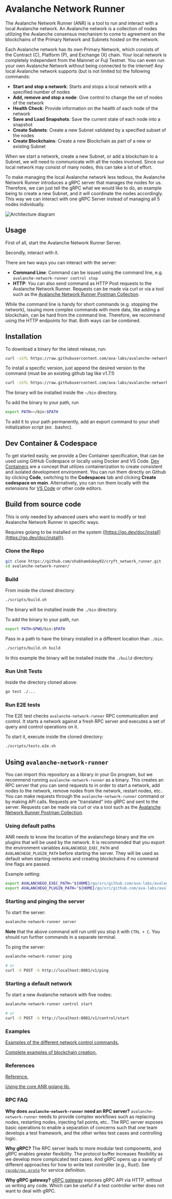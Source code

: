 # Avalanche Network Runner

The Avalanche Network Runner (ANR) is a tool to run and interact with a local Avalanche network. An Avalanche network is a collection of nodes utilizing the Avalanche consensus mechanism to come to agreement on the blockchains of the Primary Network and Subnets hosted on the network.

Each Avalanche network has its own Primary Network, which consists of the Contract (C), Platform (P), and Exchange (X) chain. Your local network is completely independent from the Mainnet or Fuji Testnet. You can even run your own Avalanche Network without being connected to the internet! Any local Avalanche network supports (but is not limited to) the following commands:

- **Start and stop a network**: Starts and stops a local network with a specified number of nodes
- **Add, remove and stop a node**: Give control to change the set of nodes of the network
- **Health Check**: Provide information on the health of each node of the network
- **Save and Load Snapshots**: Save the current state of each node into a snapshot
- **Create Subnets**: Create a new Subnet validated by a specified subset of the nodes
- **Create Blockchains**: Create a new Blockchain as part of a new or existing Subnet

When we start a network, create a new Subnet, or add a blockchain to a Subnet, we will need to communicate with all the nodes involved. Since our local network may consist of many nodes, this can take a lot of effort.

To make managing the local Avalanche network less tedious, the Avalanche Network Runner introduces a gRPC server that manages the nodes for us. Therefore, we can just tell the gRPC what we would like to do, an example being to create a new Subnet, and it will coordinate the nodes accordingly. This way we can interact with one gRPC Server instead of managing all 5 nodes individually.

![Architecture diagram](/docs/assets/diagram.png)

## Usage

First of all, start the Avalanche Network Runner Server.

Secondly, interact with it.

There are two ways you can interact with the server:

- **Command Line**: Command can be issued using the command line, e.g. `avalanche-network-runner control stop`
- **HTTP**: You can also send command as HTTP Post requests to the Avalanche Network Runner. Requests can be made via curl or via a tool such as the [Avalanche Network Runner Postman Collection](https://github.com/shubhamdubey02/cryft_network_runner-postman-collection).

While the command line is handy for short commands (e.g. stopping the network), issuing more complex commands with more data, like adding a blockchain, can be hard from the command line. Therefore, we recommend using the HTTP endpoints for that. Both ways can be combined.

## Installation

To download a binary for the latest release, run:

```sh
curl -sSfL https://raw.githubusercontent.com/ava-labs/avalanche-network-runner/main/scripts/install.sh | sh -s
```

To install a specific version, just append the desired version to the command (must be an existing github tag like v1.7.1)

```sh
curl -sSfL https://raw.githubusercontent.com/ava-labs/avalanche-network-runner/main/scripts/install.sh | sh -s v1.7.1
```

The binary will be installed inside the `~/bin` directory.

To add the binary to your path, run

```sh
export PATH=~/bin:$PATH
```

To add it to your path permanently, add an export command to your shell initialization script (ex: .bashrc).

## Dev Container & Codespace

To get started easily, we provide a Dev Container specification, that can be used using GitHub Codespace or locally using Docker and VS Code. [Dev Containers](https://code.visualstudio.com/docs/devcontainers/containers) are a concept that utilizes containerization to create consistent and isolated development environment. You can run them directly on Github by clicking **Code**, switching to the **Codespaces** tab and clicking **Create codespace on main**. Alternatively, you can run them locally with the extensions for [VS Code](https://marketplace.visualstudio.com/items?itemName=ms-vscode-remote.remote-containers) or other code editors.

## Build from source code

This is only needed by advanced users who want to modify or test Avalanche Network Runner in specific ways.

Requires golang to be installed on the system ([https://go.dev/doc/install](https://go.dev/doc/install)).

### Clone the Repo

```sh
git clone https://github.com/shubhamdubey02/cryft_network_runner.git
cd avalanche-network-runner/
```

### Build

From inside the cloned directory:

```sh
./scripts/build.sh
```

The binary will be installed inside the `./bin` directory.

To add the binary to your path, run

```sh
export PATH=$PWD/bin:$PATH
```

Pass in a path to have the binary installed in a different location than `./bin`.

```sh
./scripts/build.sh build
```

In this example the binary will be installed inside the `./build` directory.

### Run Unit Tests

Inside the directory cloned above:

```sh
go test ./...
```

### Run E2E tests

The E2E test checks `avalanche-network-runner` RPC communication and control. It starts a network against a fresh RPC
server and executes a set of query and control operations on it.

To start it, execute inside the cloned directory:

```sh
./scripts/tests.e2e.sh
```

## Using `avalanche-network-runner`

You can import this repository as a library in your Go program, but we recommend running `avalanche-network-runner` as a binary. This creates an RPC server that you can send requests to in order to start a network, add nodes to the network, remove nodes from the network, restart nodes, etc.. You can make requests through the `avalanche-network-runner` command or by making API calls. Requests are "translated" into gRPC and sent to the server. Requests can be made via curl or via a tool such as the [Avalanche Network Runner Postman Collection](https://github.com/shubhamdubey02/cryft_network_runner-postman-collection).

### Using default paths

ANR needs to know the location of the avalanchego binary and the vm plugins that will be used by the network. It is recommended that you export the environment variables `AVALANCHEGO_EXEC_PATH` and `AVALANCHEGO_PLUGIN_PATH` before starting the server. They will be used as default when starting networks and creating blockchains if no command line flags are passed.

Example setting:

```sh
export AVALANCHEGO_EXEC_PATH="${HOME}/go/src/github.com/ava-labs/avalanchego/build/avalanchego"
export AVALANCHEGO_PLUGIN_PATH="${HOME}/go/src/github.com/ava-labs/avalanchego/build/plugins"
```

### Starting and pinging the server

To start the server:

```sh
avalanche-network-runner server
```

**Note** that the above command will run until you stop it with `CTRL + C`. You should run further commands in a separate terminal.

To ping the server:

```sh
avalanche-network-runner ping

# or
curl -X POST -k http://localhost:8081/v1/ping
```

### Starting a default network

To start a new Avalanche network with five nodes:

```sh
avalanche-network-runner control start

# or
curl -X POST -k http://localhost:8081/v1/control/start 
```

### Examples

[Examples of the different network control commands.](/docs/examples.md)

[Complete examples of blockchain creation.](/docs/blockchain-examples.md)

### References

[Reference.](/docs/reference.md)

[Using the core ANR golang lib.](/docs/lib.md)

### RPC FAQ

**Why does `avalanche-network-runner` need an RPC server?** `avalanche-network-runner` needs to provide complex workflows such as replacing nodes, restarting nodes, injecting fail points, etc.. The RPC server exposes basic operations to enable a separation of concerns such that one team develops a test framework, and the other writes test cases and controlling logic.

**Why gRPC?** The RPC server leads to more modular test components, and gRPC enables greater flexibility. The protocol buffer increases flexibility as we develop more complicated test cases. And gRPC opens up a variety of different approaches for how to write test controller (e.g., Rust). See [`rpcpb/rpc.proto`](./rpcpb/rpc.proto) for service definition.

**Why gRPC gateway?** [gRPC gateway](https://grpc-ecosystem.github.io/grpc-gateway/) exposes gRPC API via HTTP, without us writing any code. Which can be useful if a test controller writer does not want to deal with gRPC.
